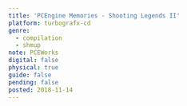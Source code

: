 ```yaml
---
title: 'PCEngine Memories - Shooting Legends II'
platform: turbografx-cd
genre:
  - compilation
  - shmup
note: PCEWorks
digital: false
physical: true
guide: false
pending: false
posted: 2018-11-14
---
```

